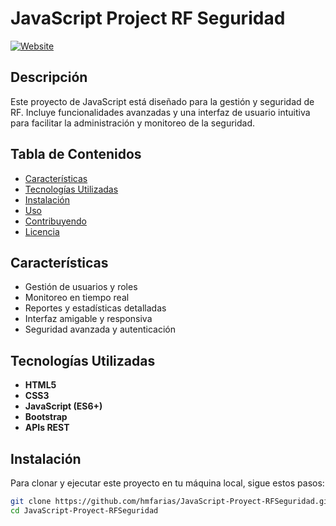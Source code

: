 # JavaScript Project RF Seguridad

[![Website](https://img.shields.io/website?url=https%3A%2F%2Fhmfarias.github.io%2FJavaScript-Proyect-RFSeguridad%2F)](https://hmfarias.github.io/JavaScript-Proyect-RFSeguridad/)

## Descripción

Este proyecto de JavaScript está diseñado para la gestión y seguridad de RF. Incluye funcionalidades avanzadas y una interfaz de usuario intuitiva para facilitar la administración y monitoreo de la seguridad.

## Tabla de Contenidos

- [Características](#características)
- [Tecnologías Utilizadas](#tecnologías-utilizadas)
- [Instalación](#instalación)
- [Uso](#uso)
- [Contribuyendo](#contribuyendo)
- [Licencia](#licencia)

## Características

- Gestión de usuarios y roles
- Monitoreo en tiempo real
- Reportes y estadísticas detalladas
- Interfaz amigable y responsiva
- Seguridad avanzada y autenticación

## Tecnologías Utilizadas

- **HTML5**
- **CSS3**
- **JavaScript (ES6+)**
- **Bootstrap**
- **APIs REST**

## Instalación

Para clonar y ejecutar este proyecto en tu máquina local, sigue estos pasos:

```bash
git clone https://github.com/hmfarias/JavaScript-Proyect-RFSeguridad.git
cd JavaScript-Proyect-RFSeguridad
```
